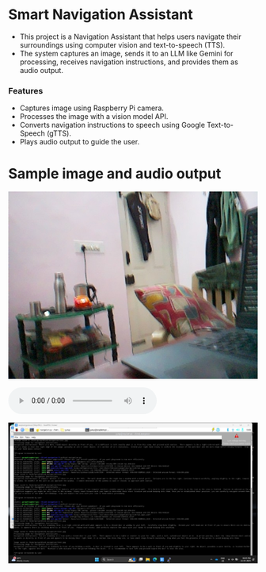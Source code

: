 # Smart Navigation Assistant

- This project is a Navigation Assistant that helps users navigate their surroundings using computer vision and text-to-speech (TTS).
- The system captures an image, sends it to an LLM like Gemini for processing, receives navigation instructions, and provides them as audio output.


### Features
- Captures image using Raspberry Pi camera.
- Processes the image with a vision model API.
- Converts navigation instructions to speech using Google Text-to-Speech (gTTS).
- Plays audio output to guide the user.


# Sample image and audio output
![Alt Text](https://github.com/jguruprasad2005/Smart-Navigation-assistant-for-Visually-Imparied/blob/main/test.jpg)

<audio controls>
  <source src="https://raw.githubusercontent.com/jguruprasad2005/Smart-Navigation-assistant-for-Visually-Imparied/main/output.mp3" type="audio/mpeg">
</audio>



![Alt Text](https://github.com/jguruprasad2005/Smart-Navigation-assistant-for-Visually-Imparied/blob/main/image1.jpeg)
